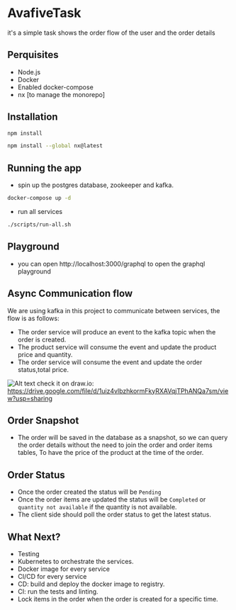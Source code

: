# AvafiveTask

it's a simple task shows the order flow of the user and the order details

## Perquisites

- Node.js
- Docker
- Enabled docker-compose
- nx [to manage the monorepo]

## Installation

```bash
npm install
```

```bash
npm install --global nx@latest
```

## Running the app

- spin up the postgres database, zookeeper and kafka.

```bash
docker-compose up -d
```

- run all services

```bash
./scripts/run-all.sh
```

## Playground

- you can open http://localhost:3000/graphql to open the graphql playground

## Async Communication flow

We are using kafka in this project to communicate between services, the flow is as follows:

- The order service will produce an event to the kafka topic when the order is created.
- The product service will consume the event and update the product price and quantity.
- The order service will consume the event and update the order status,total price.

![Alt text](https://imageupload.io/ib/5PoSCIPFmZxBpff_1698916931.jpg 'flow')
check it on draw.io: https://drive.google.com/file/d/1uiz4vlbzhkormFkyRXAVqjTPhANQa7sm/view?usp=sharing

## Order Snapshot

- The order will be saved in the database as a snapshot, so we can query the order details without the need to join the order and order items tables,
  To have the price of the product at the time of the order.

## Order Status

- Once the order created the status will be `Pending`
- Once the order items are updated the status will be `Completed` or `quantity not available` if the quantity is not available.
- The client side should poll the order status to get the latest status.

## What Next?

- Testing
- Kubernetes to orchestrate the services.
- Docker image for every service
- CI/CD for every service
- CD: build and deploy the docker image to registry.
- CI: run the tests and linting.
- Lock items in the order when the order is created for a specific time.
